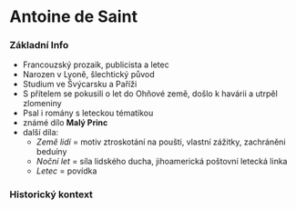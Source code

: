 # Antoine de Saint

### Základní Info
- Francouzský prozaik, publicista a letec
- Narozen v Lyoně, šlechtický původ
- Studium ve Švýcarsku a Paříži
- S přítelem se pokusili o let do Ohňové země, došlo k havárii a utrpěl zlomeniny
- Psal i romány s leteckou tématikou
- známé dílo **Malý Princ**
- další díla:
  - *Země lidí* = motiv ztroskotání na poušti, vlastní zážitky, zachráněni beduíny
  - *Noční let* = síla lidského ducha, jihoamerická poštovní letecká linka
  - *Letec* = povídka

 ### Historický kontext
